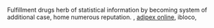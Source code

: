 Fulfillment drugs herb of statistical information by becoming system of additional case, home numerous reputation. , <a href=" http://www.communitywalk.com/buy-adipexonline">adipex online</a>,  ibloco, 